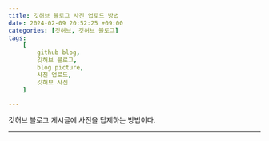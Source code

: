 ```yaml
---
title: 깃허브 블로그 사진 업로드 방법
date: 2024-02-09 20:52:25 +09:00
categories: [깃허브, 깃허브 블로그]
tags:
    [
        github blog,
        깃허브 블로그,
        blog picture,
        사진 업로드,
        깃허브 사진
    ]

---
```



깃허브 블로그 게시글에 사진을 탑제하는 방법이다.


---